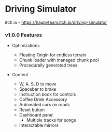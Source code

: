 # Driving Simulator

itch.io - https://happyteam.itch.io/driving-simulator

### v1.0.0 Features

- Optimizations
  - Floating Origin for endless terrain
  - Chunk loader with managed chunk pool
  - Procedurally generated trees

- Content
  - W, A, S, D to move
  - Spacebar to brake
  - Instruction book for controls
  - Coffee Drink Accessory
  - Automated cars on roads
  - Reset button
  - Dashboard panel
    - Multiple tracks for songs
  - Interactable mirrors